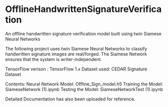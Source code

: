 # OfflineHandwrittenSignatureVerification
An offline handwritten signature verification model built using twin Siamese Neural Networks

The following project uses twin Siamese Neural Networks to classify handwritten signature images are real/forged. The Siamese Network ensures that the system is writer-independent.

TensorFlow verison : TensorFlow 1.x 
Dataset used:
 CEDAR Signature Dataset
 
Contents: 
Neural Network Model: Offline_Sign_model.h5
Training the Model: SiameseNetwork (1).ipynb
Testing the Model: SiameseNetworkTest (1).ipynb


Detailed Documentation has also been uploaded for reference.
